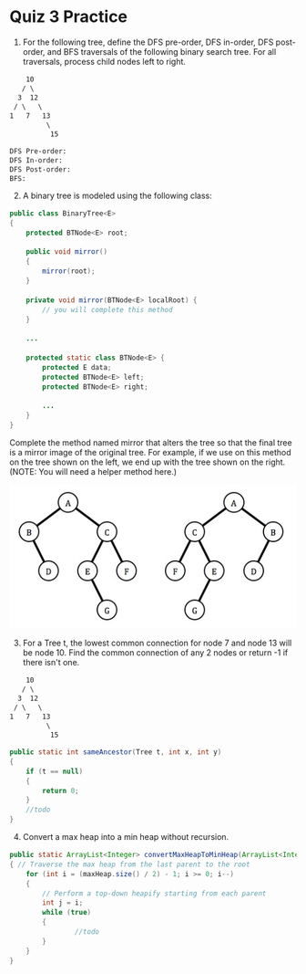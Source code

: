 # Quiz 3 Practice

1) For the following tree, define the DFS pre-order, DFS in-order, DFS post-order, and BFS traversals of the following binary
search tree. For all traversals, process child nodes left to right.
```text
    10
   / \
  3  12
 / \   \
1   7   13
         \
          15

```
```text
DFS Pre-order: 
DFS In-order: 
DFS Post-order: 
BFS:
```

2) A binary tree is modeled using the following class:
```java
public class BinaryTree<E> 
{
    protected BTNode<E> root;

    public void mirror() 
    {
        mirror(root);
    }
    
    private void mirror(BTNode<E> localRoot) {
        // you will complete this method
    }

    ...

    protected static class BTNode<E> {
        protected E data;
        protected BTNode<E> left;
        protected BTNode<E> right;

        ...
    }
}
```
Complete the method named mirror that alters the tree so that the final tree is a mirror image of the original tree. For example, if we use on this method on the tree shown on the left, we end up with the tree shown on the right. (NOTE: You will need a helper method here.)

![mirror](quiz3a.jpg)


3) For a Tree t, the lowest common connection for node 7 and node 13 will be
node 10. Find the common connection of any 2 nodes or return -1 if there isn't one.
```text
    10
   / \
  3  12
 / \   \
1   7   13
         \
          15

```
```java
public static int sameAncestor(Tree t, int x, int y) 
{
    if (t == null) 
    {
        return 0;
    }
    //todo
}

```

4) Convert a max heap into a min heap without recursion.
```java
public static ArrayList<Integer> convertMaxHeapToMinHeap(ArrayList<Integer> maxHeap) 
{ // Traverse the max heap from the last parent to the root
    for (int i = (maxHeap.size() / 2) - 1; i >= 0; i--) 
    {
        // Perform a top-down heapify starting from each parent
        int j = i;
        while (true) 
        {
                //todo
        }
    }
}
```
